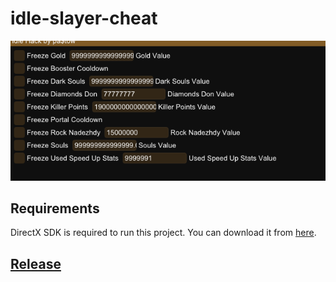 # idle-slayer-cheat

![Menu](idle.png)

## Requirements

DirectX SDK is required to run this project. You can download it from [here](https://www.microsoft.com/ru-ru/download/details.aspx?id=6812&msockid=025c6bad994f67650ed37e35985d66e3).


## [Release](https://github.com/pastow/idle-slayer-cheat/releases/tag/v1.0.0)
